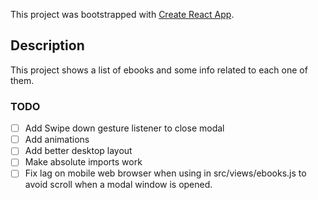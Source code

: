 This project was bootstrapped with [Create React App](https://github.com/facebook/create-react-app).

## Description

This project shows a list of ebooks and some info related to each one of them.

### TODO

- [ ] Add Swipe down gesture listener to close modal
- [ ] Add animations
- [ ] Add better desktop layout
- [ ] Make absolute imports work
- [ ] Fix lag on mobile web browser when using in src/views/ebooks.js to avoid scroll when a modal window is opened. 
